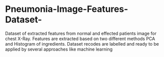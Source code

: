 # Pneumonia-Image-Features-Dataset-
Dataset of extracted features from normal and effected patients image for chest X-Ray. Features are extracted based on two different methods PCA and Histogram of ingredients. Dataset recodes are labelled and ready to be applied by several approaches like machine learning
